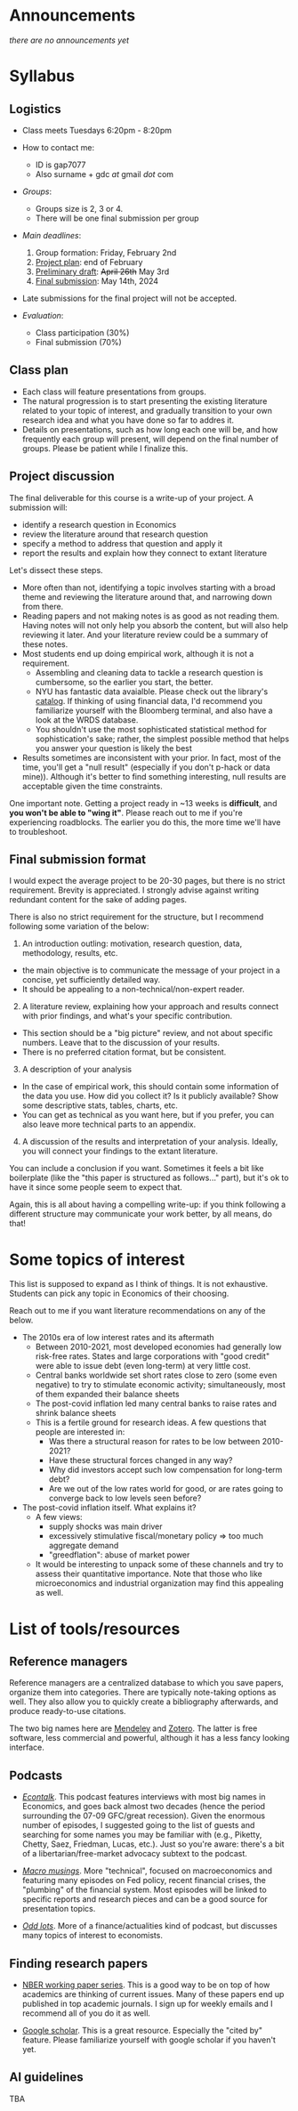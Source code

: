 # Announcements
*there are no announcements yet*

# Syllabus

## Logistics

- Class meets Tuesdays 6:20pm - 8:20pm
- How to contact me: 
  + ID is gap7077 
  + Also surname + gdc *at* gmail *dot* com
  
- *Groups*:
  + Groups size is 2, 3 or 4.
  + There will be one final submission per group
  
- *Main deadlines*:
  1. Group formation: Friday, February 2nd
  2. [Project plan](#project-discussion): end of February
  3. [Preliminary draft](#project-discussion): ~~April 26th~~ May 3rd
  4. [Final submission](#project-discussion): May 14th, 2024
  
- Late submissions for the final project will not be accepted.
  
- *Evaluation*:
  - Class participation (30%)
  - Final submission (70%)

## Class plan

- Each class will feature presentations from groups. 
- The natural progression is to start presenting the existing literature related to your topic of interest, and gradually transition to your own research idea and what you have done so far to addres it.
- Details on presentations, such as how long each one will be, and how frequently each group will present, will depend on the final number of groups. Please be patient while I finalize this.

## Project discussion 
The final deliverable for this course is a write-up of your project. A submission will:

- identify a research question in Economics
- review the literature around that research question
- specify a method to address that question and apply it 
- report the results and explain how they connect to extant literature

Let's dissect these steps. 

- More often than not, identifying a topic involves starting with a broad theme and reviewing the literature around that, and narrowing down from there.
- Reading papers and not making notes is as good as not reading them. Having notes will not only help you absorb the content, but will also help reviewing it later. And your literature review could be a summary of these notes.
- Most students end up doing empirical work, although it is not a requirement. 
  + Assembling and cleaning data to tackle a research question is cumbersome, so the earlier you start, the better.
  + NYU has fantastic data avaialble. Please check out the library's [catalog](https://guides.nyu.edu/az.php). If thinking of using financial data, I'd recommend you familiarize yourself with the Bloomberg terminal, and also have a look at the WRDS database. 
  + You shouldn't use the most sophisticated statistical method for sophistication's sake; rather, the simplest possible method that helps you answer your question is likely the best
- Results sometimes are inconsistent with your prior. In fact, most of the time, you'll get a "null result"  (especially if you don't p-hack or data mine)). Although it's better to find something interesting, null results are acceptable given the time constraints. 


One important note. Getting a project ready in ~13 weeks is **difficult**, and **you won't be able to "wing it"**. Please reach out to me if you're experiencing roadblocks. The earlier you do this, the more time we'll have to troubleshoot.

## Final submission format 

I would expect the average project to be 20-30 pages, but there is no strict requirement. Brevity is appreciated. I strongly advise against writing redundant content for the sake of adding pages.

There is also no strict requirement for the structure, but I recommend following some variation of the below:

1. An introduction outling: motivation, research question, data, methodology, results, etc.
  + the main objective is to communicate the message of your project in a concise, yet sufficiently detailed way. 
  + It should be appealing to a non-technical/non-expert reader.
2. A literature review, explaining how your approach and results connect with prior findings, and what's your specific contribution.
  + This section should be a "big picture" review, and not about specific numbers. Leave that to the discussion of your results.
  + There is no preferred citation format, but be consistent.
3. A description of your analysis
  + In the case of empirical work, this should contain some information of the data you use. How did you collect it? Is it publicly available? Show some descriptive stats, tables, charts, etc. 
  + You can get as technical as you want here, but if you prefer, you can also leave more technical parts to an appendix.
4. A discussion of the results and interpretation of your analysis. Ideally, you will connect your findings to the extant literature.

You can include a conclusion if you want. Sometimes it feels a bit like boilerplate (like the "this paper is structured as follows..." part), but it's ok to have it since some people seem to expect that.

Again, this is all about having a compelling write-up: if you think following a different structure may communicate your work better, by all means, do that!
  

# Some topics of interest

This list is supposed to expand as I think of things. It is not exhaustive. Students can pick any topic in Economics of their choosing. 

Reach out to me if you want literature recommendations on any of the below.

- The 2010s era of low interest rates and its aftermath
  + Between 2010-2021, most developed economies had generally low risk-free rates. States and large corporations with "good credit" were able to issue debt (even long-term) at very little cost.
  + Central banks worldwide set short rates close to zero (some even negative) to try to stimulate economic activity; simultaneously, most of them expanded their balance sheets
  + The post-covid inflation led many central banks to raise rates and shrink balance sheets 
  + This is a fertile ground for research ideas. A few questions that people are interested in:
    * Was there a structural reason for rates to be low between 2010-2021?
    * Have these structural forces changed in any way?
    * Why did investors accept such low compensation for long-term debt?
    * Are we out of the low rates world for good, or are rates going to converge back to low levels seen before?
- The post-covid inflation itself. What explains it?
  + A few views: 
    * supply shocks was main driver
    * excessively stimulative fiscal/monetary policy => too much aggregate demand
    * "greedflation": abuse of market power
  + It would be interesting to unpack some of these channels and try to assess their quantitative importance. Note that those who like microeconomics and industrial organization may find this appealing as well.
  
 
# List of tools/resources

## Reference managers

Reference managers are a centralized database to which you save papers, organize them into categories. There are typically note-taking options as well. They also allow you to quickly create a bibliography afterwards, and produce ready-to-use citations.

The two big names here are [Mendeley](https://www.mendeley.com/) and [Zotero](https://www.zotero.org/). The latter is free software, less commercial and powerful, although it has a less fancy looking interface. 

## Podcasts

+ [*Econtalk*](https://www.econtalk.org/). This podcast features interviews with most big names in Economics, and goes back almost two decades (hence the period surrounding the 07-09 GFC/great recession). Given the enormous number of episodes, I suggested going to the list of guests and searching for some names you may be familiar with (e.g., Piketty, Chetty, Saez, Friedman, Lucas, etc.). 
  Just so you're aware: there's a bit of a libertarian/free-market advocacy subtext to the podcast. 

+ [*Macro musings*](https://www.mercatus.org/macro-musings). More "technical", focused on macroeconomics and featuring many episodes on Fed policy, recent financial crises, the "plumbing" of the financial system. Most episodes will be linked to specific reports and research pieces and can be a good source for presentation topics.

+ [*Odd lots*](). More of a finance/actualities kind of podcast, but discusses many topics of interest to economists.

## Finding research papers

- [NBER working paper series](https://www.nber.org/papers). This is a good way to be on top of how academics are thinking of current issues. Many of these papers end up published in top academic journals. I sign up for weekly emails and I recommend all of you do it as well. 

- [Google scholar](https://scholar.google.com). This is a great resource. Especially the "cited by" feature. Please familiarize yourself with google scholar if you haven't yet.


## AI guidelines 

TBA
